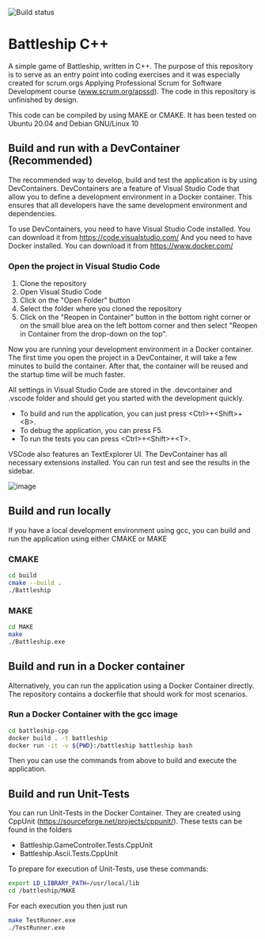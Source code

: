 ![Build status](https://dev.azure.com/APS-SD-Stewards/APS-SD/_apis/build/status/proscrumdev.battleship-cpp-CI)

# Battleship C++
A simple game of Battleship, written in C++. The purpose of this repository is to serve as an entry point into coding exercises and it was especially created for scrum.orgs Applying Professional Scrum for Software Development course (www.scrum.org/apssd). The code in this repository is unfinished by design.

This code can be compiled by using MAKE or CMAKE. It has been tested on Ubuntu 20.04 and Debian GNU/Linux 10

## Build and run with a DevContainer (Recommended)

The recommended way to develop, build and test the application is by using DevContainers. DevContainers are a feature of Visual Studio Code that allow you to define a development environment in a Docker container. This ensures that all developers have the same development environment and dependencies.

To use DevContainers, you need to have Visual Studio Code installed. You can download it from https://code.visualstudio.com/
And you need to have Docker installed. You can download it from https://www.docker.com/

### Open the project in Visual Studio Code

1. Clone the repository
2. Open Visual Studio Code
3. Click on the "Open Folder" button
4. Select the folder where you cloned the repository
5. Click on the "Reopen in Container" button in the bottom right corner or on the small blue area on the left bottom corner and then select "Reopen in Container from the drop-down on the top".

Now you are running your development environment in a Docker container. The first time you open the project in a DevContainer, it will take a few minutes to build the container. After that, the container will be reused and the startup time will be much faster.

All settings in Visual Studio Code are stored in the .devcontainer and .vscode folder and should get you started with the development quickly. 
- To build and run the application, you can just press \<Ctrl>+\<Shift>+\<B>. 
- To debug the application, you can press F5. 
- To run the tests you can press \<Ctrl>+\<Shift>+\<T>.

VSCode also features an TextExplorer UI. The DevContainer has all necessary extensions installed. You can run test and see the results in the sidebar.

![image](https://github.com/user-attachments/assets/1545f1fb-8437-43d7-a548-33bea62094c7)

## Build and run locally

If you have a local development environment using gcc, you can build and run the application using either CMAKE or MAKE

### CMAKE
```bash
cd build
cmake --build .
./Battleship
```

### MAKE
```bash
cd MAKE
make
./Battleship.exe
```

## Build and run in a Docker container

Alternatively, you can run the application using a Docker Container directly. The repository contains a dockerfile that should work for most scenarios.

### Run a Docker Container with the gcc image

```bash
cd battleship-cpp
docker build . -t battleship
docker run -it -v ${PWD}:/battleship battleship bash
```
Then you can use the commands from above to build and execute the application.

## Build and run Unit-Tests

You can run Unit-Tests in the Docker Container. They are created using CppUnit (https://sourceforge.net/projects/cppunit/). These tests can be found in the folders
- Battleship.GameController.Tests.CppUnit
- Battleship.Ascii.Tests.CppUnit

To prepare for execution of Unit-Tests, use these commands:

```bash
export LD_LIBRARY_PATH=/usr/local/lib
cd /battleship/MAKE
```
For each execution you then just run

```bash
make TestRunner.exe
./TestRunner.exe
```

